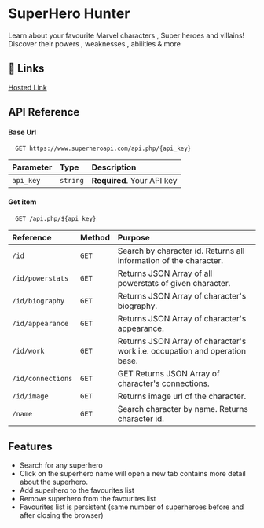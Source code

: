 # SuperHero Hunter
Learn about your favourite Marvel characters , Super heroes and villains! Discover their powers , weaknesses , abilities & more

## 🔗 Links
[Hosted Link](https://gursimratrai.github.io/SuperHero-Hunter/)


## API Reference

#### Base Url

```http
  GET https://www.superheroapi.com/api.php/{api_key}
```

| Parameter | Type     | Description                |
| :-------- | :------- | :------------------------- |
| `api_key` | `string` | **Required**. Your API key |

#### Get item

```http
  GET /api.php/${api_key}
```

| Reference | Method     | Purpose                       |
| :-------- | :------- | :-------------------------------- |
| `/id`      | `GET` | Search by character id. Returns all information of the character.|
| `/id/powerstats`      | `GET` | Returns JSON Array of all powerstats of given character.|
| `/id/biography`      | `GET` | Returns JSON Array of character's biography.|
| `/id/appearance`      | `GET` | Returns JSON Array of character's appearance.|
| `/id/work`      | `GET` | Returns JSON Array of character's work i.e. occupation and operation base.|
| `/id/connections`      | `GET` | GET	Returns JSON Array of character's connections.|
| `/id/image`      | `GET` | Returns image url of the character.|
| `/name`      | `GET` | Search character by name. Returns character id.|

  
## Features

- Search for any superhero
- Click on the superhero name will open a new tab contains more detail about the superhero.
- Add superhero to the favourites list
- Remove superhero from the favourites list
- Favourites list is persistent (same number of superheroes before and after closing the browser)

  

